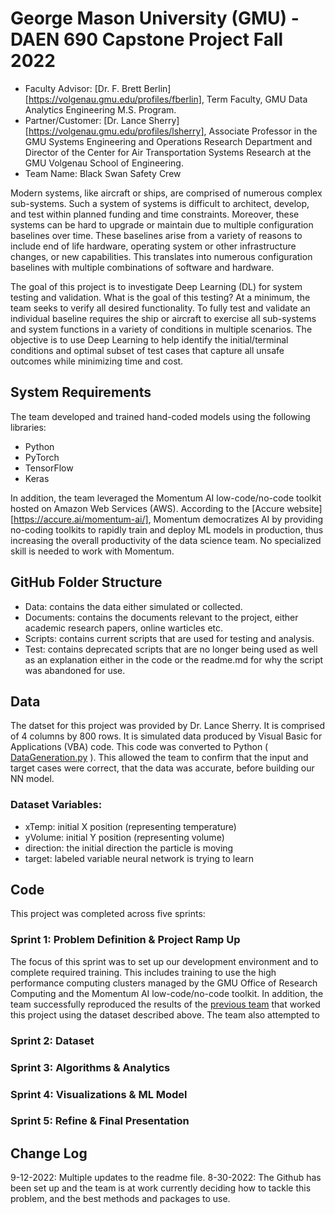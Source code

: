 George Mason University (GMU) - DAEN 690 Capstone Project Fall 2022
===================================================================
- Faculty Advisor: [Dr. F. Brett Berlin][https://volgenau.gmu.edu/profiles/fberlin], Term Faculty, GMU Data Analytics Engineering M.S. Program.
- Partner/Customer: [Dr. Lance Sherry][https://volgenau.gmu.edu/profiles/lsherry], Associate Professor in the GMU Systems Engineering and Operations Research Department and Director of the Center for Air Transportation Systems Research at the GMU Volgenau School of Engineering.
- Team Name: Black Swan Safety Crew

Modern systems, like aircraft or ships, are comprised of numerous complex sub-systems.  Such a system of systems is difficult to architect, develop, and test within planned funding and time constraints.  Moreover, these systems can be hard to upgrade or maintain due to multiple configuration baselines over time.  These baselines arise from a variety of reasons to include end of life hardware, operating system or other infrastructure changes, or new capabilities.  This translates into numerous configuration baselines with multiple combinations of software and hardware.

The goal of this project is to investigate Deep Learning (DL) for system testing and validation. What is the goal of this testing?  At a minimum, the team seeks to verify all desired functionality.  To fully test and validate an individual baseline requires the ship or aircraft to exercise all sub-systems and system functions in a variety of conditions in multiple scenarios.  The objective is to use Deep Learning to help identify the initial/terminal conditions and optimal subset of test cases that capture all unsafe outcomes while minimizing time and cost.



System Requirements
-------------------
The team developed and trained hand-coded models using the following libraries:
- Python
- PyTorch
- TensorFlow
- Keras

In addition, the team leveraged the Momentum AI low-code/no-code toolkit hosted on Amazon Web Services (AWS).  According to the [Accure website][https://accure.ai/momentum-ai/], Momentum democratizes AI by providing no-coding toolkits to rapidly train and deploy ML models in production, thus increasing the overall productivity of the data science team.  No specialized skill is needed to work with Momentum.



GitHub Folder Structure
-----------------------
- Data: contains the data either simulated or collected.
- Documents: contains the documents relevant to the project, either academic research papers, online warticles etc.
- Scripts: contains current scripts that are used for testing and analysis.
- Test: contains deprecated scripts that are no longer being used as well as an explanation either in the code or the readme.md for why the script was abandoned for use.



Data
----
The datset for this project was provided by Dr. Lance Sherry.  It is comprised of 4 columns by 800 rows.  It is simulated data produced by Visual Basic for Applications (VBA) code.  This code was converted to Python ( [DataGeneration.py](https://github.com/shan825/blackswan_safetycrew/blob/main/scripts/DataGeneration.py) ).  This allowed the team to confirm that the input and target cases were correct, that the data was accurate, before building our NN model.

### Dataset Variables:
- xTemp: initial X position (representing temperature)
- yVolume: initial Y position (representing volume)
- direction: the initial direction the particle is moving
- target: labeled variable neural network is trying to learn



Code
----
This project was completed across five sprints:

### Sprint 1: Problem Definition & Project Ramp Up
The focus of this sprint was to set up our development environment and to complete required training.  This includes training to use the high performance computing clusters managed by the GMU Office of Research Computing and the Momentum AI low-code/no-code toolkit.  In addition, the team successfully reproduced the results of the [previous team](https://github.com/oelkassa/DAEN690digitaltwin/) that worked this project using the dataset described above.  The team also attempted to 

### Sprint 2: Dataset

### Sprint 3: Algorithms & Analytics

### Sprint 4: Visualizations & ML Model

### Sprint 5: Refine & Final Presentation



Change Log
----------
9-12-2022: Multiple updates to the readme file.
8-30-2022: The Github has been set up and the team is at work currently deciding how to tackle this problem, and the best methods and packages to use.
